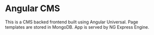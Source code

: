 # Angular CMS

This is a CMS backed frontend built using Angular Universal. Page templates are stored in MongoDB. App is served by NG Express Engine.
